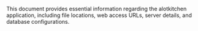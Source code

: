 This document provides essential information regarding the alotkitchen application, including file locations, web access URLs, server details, and database configurations.

